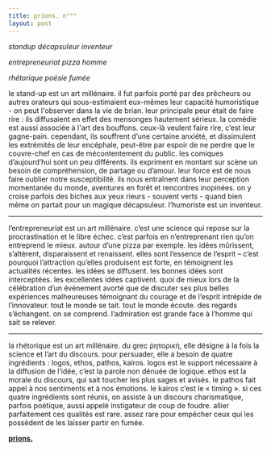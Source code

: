 ```yaml
---
title: prions. n°°°
layout: post
---
```


*standup décapsuleur inventeur*

*entrepreneuriat pizza homme*

*rhétorique poésie fumée*

le stand-up est un art millénaire. il fut parfois porté par des prêcheurs ou autres orateurs qui sous-estimaient eux-mêmes leur capacité humoristique - on peut l'observer dans la vie de brian. leur principale peur était de faire rire : ils diffusaient en effet des mensonges hautement sérieux. la comédie est aussi associée à l'art des bouffons. ceux-là veulent faire rire, c’est leur gagne-pain. cependant, ils souffrent d’une certaine anxiété, et dissimulent les extrémités de leur encéphale, peut-être par espoir de ne perdre que le couvre-chef en cas de mécontentement du public. les comiques d’aujourd’hui sont un peu différents. ils expriment en montant sur scène un besoin de compréhension, de partage ou d’amour. leur force est de nous faire oublier notre susceptibilité. ils nous entraînent dans leur perception momentanée du monde, aventures en forêt et rencontres inopinées. on y croise parfois des biches aux yeux rieurs - souvent verts - quand bien même on partait pour un magique décapsuleur. l’humoriste est un inventeur.

---

l’entrepreneuriat est un art millénaire. c’est une science qui repose sur la procrastination et le libre échec. c’est parfois en n’entreprenant rien qu’on entreprend le mieux. autour d’une pizza par exemple. les idées mûrissent, s’altèrent, disparaissent et renaissent. elles sont l’essence de l’esprit – c’est pourquoi l’attraction qu’elles produisent est forte, en témoignent les actualités récentes. les idées se diffusent. les bonnes idées sont interceptées. les excellentes idées captivent. quoi de mieux lors de la célébration d’un événement avorté que de discuter ses plus belles expériences malheureuses témoignant du courage et de l’esprit intrépide de l’innovateur. tout le monde se tait. tout le monde écoute. des regards s’échangent. on se comprend. l’admiration est grande face à l’homme qui sait se relever.

---

la rhétorique est un art millénaire. du grec ῥητορική, elle désigne à la fois la science et l’art du discours. pour persuader, elle a besoin de quatre ingrédients : logos, ethos, pathos, kairos. logos est le support nécessaire à la diffusion de l’idée, c’est la parole non dénuée de logique. ethos est la morale du discours, qui sait toucher les plus sages et avisés. le pathos fait appel à nos sentiments et à nos émotions. le kairos c’est le « timing ». si ces quatre ingrédients sont réunis, on assiste à un discours charismatique, parfois poétique, aussi appelé instigateur de coup de foudre. allier parfaitement ces qualités est rare. assez rare pour empêcher ceux qui les possèdent de les laisser partir en fumée.

[**prions.**](../prions.html)

